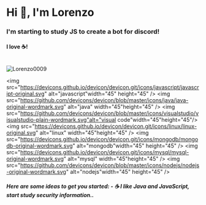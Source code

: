 <h1> Hi 👋, I'm Lorenzo </h1>

<h3> I'm starting to study JS to create a bot for discord!</h3>

<h4>I love ☕!</h4>

<br /><a>
    <img src="https://github-readme-stats.vercel.app/api?username=Lorenzo0009&show_icons=true&theme=dracula&count_private=true"
        alt="Lorenzo0009" />
</a> <br/>


<img src="https://devicons.github.io/devicon/devicon.git/icons/javascript/javascript-original.svg" alt="javascript"width="45" height="45" />
<img src="https://github.com/devicons/devicon/blob/master/icons/java/java-original-wordmark.svg" alt="java" width="45"height="45" />
<img src="https://github.com/devicons/devicon/blob/master/icons/visualstudio/visualstudio-plain-wordmark.svg"alt="visual code"width="45"height="45"/>
<img src="https://devicons.github.io/devicon/devicon.git/icons/linux/linux-original.svg" alt="linux" width="45"height="45" />
<img src="https://devicons.github.io/devicon/devicon.git/icons/mongodb/mongodb-original-wordmark.svg" alt="mongodb"width="45" height="45" />
<img src="https://devicons.github.io/devicon/devicon.git/icons/mysql/mysql-original-wordmark.svg" alt="mysql" width="45"height="45" />
<img src="https://github.com/devicons/devicon/blob/master/icons/nodejs/nodejs-original-wordmark.svg" alt="nodejs"width="45" height="45" />
<h5>
Here are some ideas to get you started:
- ☕ I like Java and JavaScript, start study security information.. </h5>